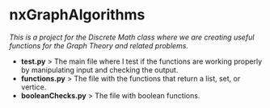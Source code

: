 # nxGraphAlgorithms


*This is a project for the Discrete Math class where we are creating useful functions for the Graph Theory and related problems.*


- **test.py** > The main file where I test if the functions are working properly by manipulating input and checking the output.
- **functions.py** > The file with the functions that return a list, set, or vertice.
- **booleanChecks.py** > The file with boolean functions.




